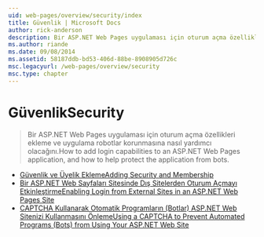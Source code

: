 ```yaml
---
uid: web-pages/overview/security/index
title: Güvenlik | Microsoft Docs
author: rick-anderson
description: Bir ASP.NET Web Pages uygulaması için oturum açma özellikleri ekleme ve uygulama robotlar korunmasına nasıl yardımcı olacağını.
ms.author: riande
ms.date: 09/08/2014
ms.assetid: 58187ddb-bd53-406d-88be-8908905d726c
msc.legacyurl: /web-pages/overview/security
msc.type: chapter
---
```

<a name="security"></a><span data-ttu-id="f82e6-103">Güvenlik</span><span class="sxs-lookup"><span data-stu-id="f82e6-103">Security</span></span>
====================
> <span data-ttu-id="f82e6-104">Bir ASP.NET Web Pages uygulaması için oturum açma özellikleri ekleme ve uygulama robotlar korunmasına nasıl yardımcı olacağını.</span><span class="sxs-lookup"><span data-stu-id="f82e6-104">How to add login capabilities to an ASP.NET Web Pages application, and how to help protect the application from bots.</span></span>


- [<span data-ttu-id="f82e6-105">Güvenlik ve Üyelik Ekleme</span><span class="sxs-lookup"><span data-stu-id="f82e6-105">Adding Security and Membership</span></span>](16-adding-security-and-membership.md)
- [<span data-ttu-id="f82e6-106">Bir ASP.NET Web Sayfaları Sitesinde Dış Sitelerden Oturum Açmayı Etkinleştirme</span><span class="sxs-lookup"><span data-stu-id="f82e6-106">Enabling Login from External Sites in an ASP.NET Web Pages Site</span></span>](enabling-login-from-external-sites-in-an-aspnet-web-pages-site.md)
- [<span data-ttu-id="f82e6-107">CAPTCHA Kullanarak Otomatik Programların (Botlar) ASP.NET Web Sitenizi Kullanmasını Önleme</span><span class="sxs-lookup"><span data-stu-id="f82e6-107">Using a CAPTCHA to Prevent Automated Programs (Bots) from Using Your ASP.NET Web Site</span></span>](using-a-catpcha-to-prevent-automated-programs-bots-from-using-your-aspnet-web-site.md)
